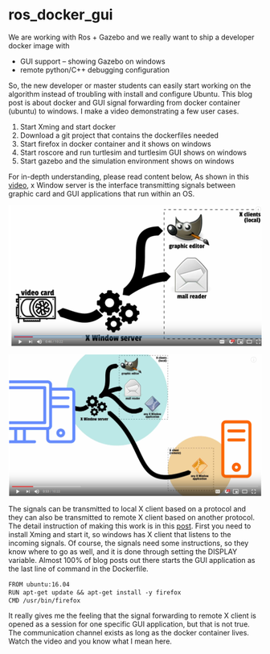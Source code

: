 # ros_docker_gui
We are working with Ros + Gazebo and we really want to ship a developer docker image with 
- GUI support – showing Gazebo on windows 
- remote python/C++ debugging configuration 

So, the new developer or master students can easily start working on the algorithm instead of troubling with install and configure Ubuntu. This blog post is about docker and GUI signal forwarding from docker container (ubuntu) to windows. I make a video demonstrating a few user cases.

1. Start Xming and start docker
2. Download a git project that contains the dockerfiles needed
3. Start firefox in docker container and it shows on windows
4. Start roscore and run turtlesim and turtlesim GUI shows on windows
5. Start gazebo and the simulation environment shows on windows

For in-depth understanding, please read content below, As shown in this [video](https://www.youtube.com/watch?v=Jp58Osb1uFo&feature=youtu.be), x Window server is the interface transmitting signals between graphic card and GUI applications that run within an OS.

![Figure1][1]

[1]: https://github.com/weihangChen/ros_docker_gui/blob/master/img/1.PNG "p1"




![Figure2][2]

[2]: https://github.com/weihangChen/ros_docker_gui/blob/master/img/2.PNG "p2"



The signals can be transmitted to local X client based on a protocol and they can also be transmitted to remote X client based on another protocol.  The detail instruction of making this work is in this [post](https://blogs.msdn.microsoft.com/jamiedalton/2018/05/17/windows-10-docker-gui/). First you need to install Xming and start it, so windows has X client that listens to the incoming signals. Of course, the signals need some instructions, so they know where to go as well, and it is done through setting the DISPLAY variable. Almost 100% of blog posts out there starts the GUI application as the last line of command in the Dockerfile.

```
FROM ubuntu:16.04
RUN apt-get update && apt-get install -y firefox
CMD /usr/bin/firefox
```

It really gives me the feeling that the signal forwarding to remote X client is opened as a session for one specific GUI application, but that is not true. The communication channel exists as long as the docker container lives. Watch the video and you know what I mean here.
